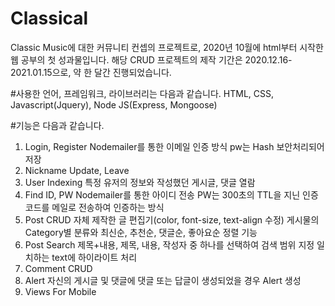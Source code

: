 # Classical
Classic Music에 대한 커뮤니티 컨셉의 프로젝트로, 2020년 10월에 html부터 시작한 웹 공부의 첫 성과물입니다.
해당 CRUD 프로젝트의 제작 기간은 2020.12.16-2021.01.15으로, 약 한 달간 진행되었습니다.

#사용한 언어, 프레임워크, 라이브러리는 다음과 같습니다.
HTML, CSS, Javascript(Jquery), Node JS(Express, Mongoose)

#기능은 다음과 같습니다.
1. Login, Register
  Nodemailer를 통한 이메일 인증 방식
  pw는 Hash 보안처리되어 저장
2. Nickname Update, Leave
3. User Indexing
  특정 유저의 정보와 작성했던 게시글, 댓글 열람
4. Find ID, PW
  Nodemailer를 통한 아이디 전송
  PW는 300초의 TTL을 지닌 인증 코드를 메일로 전송하여 인증하는 방식
4. Post CRUD
  자체 제작한 글 편집기(color, font-size, text-align 수정)
  게시물의 Category별 분류와 최신순, 추천순, 댓글순, 좋아요순 정렬 기능
5. Post Search
  제목+내용, 제목, 내용, 작성자 중 하나를 선택하여 검색 범위 지정
  일치하는 text에 하이라이트 처리
6. Comment CRUD
7. Alert
  자신의 게시글 및 댓글에 댓글 또는 답글이 생성되었을 경우 Alert 생성
8. Views For Mobile
